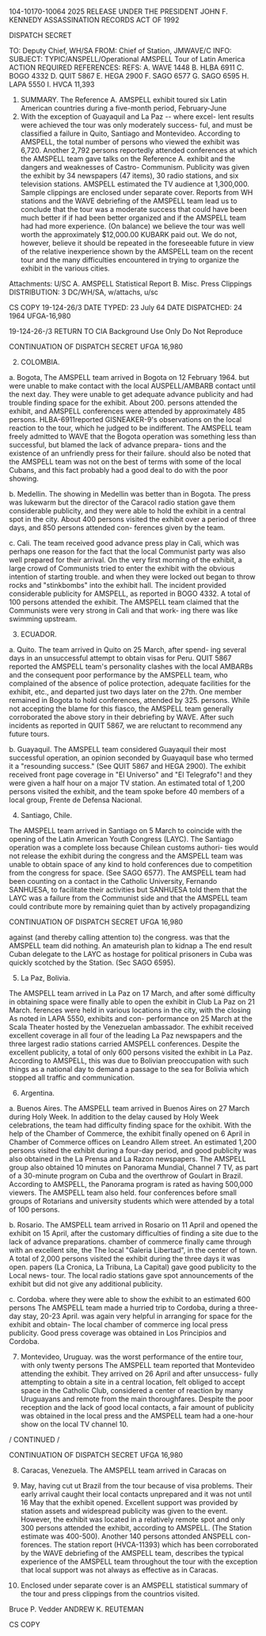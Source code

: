 104-10170-10064
2025 RELEASE UNDER THE PRESIDENT JOHN F. KENNEDY ASSASSINATION RECORDS ACT OF 1992

DISPATCH
SECRET

TO: Deputy Chief, WH/SA
FROM: Chief of Station, JMWAVE/C
INFO: 
SUBJECT: TYPIC/ANSPELL/Operational
AMSPELL Tour of Latin America
ACTION REQUIRED
REFERENCES:
REFS: A. WAVE 1448
B. HLBA 6911
C. BOGO 4332
D. QUIT 5867
E. HEGA 2900
F. SAGO 6577
G. SAGO 6595
H. LAPA 5550
I. HVCA 11,393

1. SUMMARY. The Reference A. AMSPELL exhibit toured six
Latin American countries during a five-month period, February-June
1964. With the exception of Guayaquil and La Paz -- where excel-
lent results were achieved the tour was only moderately success-
ful, and must be classified a failure in Quito, Santiago and
Montevideo. According to AMSPELL, the total number of persons who
viewed the exhibit was 6,720. Another 2,792 persons reportedly
attended conferences at which the AMSPELL team gave talks on the
Reference A. exhibit and the dangers and weaknesses of Castro-
Communism. Publicity was given the exhibit by 34 newspapers (47
items), 30 radio stations, and six television stations. AMSPELL
estimated the TV audience at 1,300,000. Sample clippings are
enclosed under separate cover. Reports from WH stations and the
WAVE debriefing of the AMSPELL team lead us to conclude that the
tour was a moderate success that could have been much better if
if had been better organized and if the AMSPELL team had had more
experience. (On balance) we believe the tour was well worth the
approximately $12,000.00 KUBARK paid out. We do not, however,
believe it should be repeated in the foreseeable future in view
of the relative inexperience shown by the AMSPELL team on the
recent tour and the many difficulties encountered in trying to
organize the exhibit in the various cities.

Attachments: U/SC
A. AMSPELL Statistical Report
B. Misc. Press Clippings
DISTRIBUTION:
3 DC/WH/SA, w/attachs, u/sc

CS COPY
19-124-26/3
DATE TYPED: 23 July 64
DATE DISPATCHED: 24 1964
UFGA-16,980

19-124-26-/3
RETURN TO CIA
Background Use Only
Do Not Reproduce

CONTINUATION OF
DISPATCH
SECRET
UFGA 16,980

2. COLOMBIA.

a. Bogota, The AMSPELL team arrived in Bogota on 12 February
1964. but were unable to make contact with the local AUSPELL/AMBARB
contact until the next day. They were unable to get adequate advance
publicity and had trouble finding space for the exhibit. About 200.
persons attended the exhibit, and AMSPELL conferences were attended by
approximately 485 persons. HLBA-6911reported GISNEAKER-9's observations
on the local reaction to the tour, which he judged to be indifferent.
The AMSPELL team freely admitted to WAVE that the Bogota operation was
something less than successful, but blamed the lack of advance prepara-
tions and the existence of an unfriendly press for their failure.
should also be noted that the AMSPELL team was not on the best of terms
with some of the local Cubans, and this fact probably had a good deal
to do with the poor showing.

b. Medellin. The showing in Medellin was better than in
Bogota. The press was lukewarm but the director of the Caracol radio
station gave them considerable publicity, and they were able to hold
the exhibit in a central spot in the city. About 400 persons visited
the exhibit over a period of three days, and 850 persons attended con-
ferences given by the team.

c. Cali. The team received good advance press play in Cali,
which was perhaps one reason for the fact that the local Communist party
was also well prepared for their arrival. On the very first morning
of the exhibit, a large crowd of Communists tried to enter the exhibit
with the obvious intention of starting trouble. and when they were
locked out began to throw rocks and "stinkbombs" into the exhibit hall.
The incident provided considerable publicity for AMSPELL, as reported
in BOGO 4332. A total of 100 persons attended the exhibit. The AMSPELL
team claimed that the Communists were very strong in Cali and that work-
ing there was like swimming upstream.

3. ECUADOR.

a. Quito. The team arrived in Quito on 25 March, after spend-
ing several days in an unsuccessful attempt to obtain visas for Peru.
QUIT 5867 reported the AMSPELL team's personality clashes with the
local AMBARBs and the consequent poor performance by the AMSPELL team,
who complained of the absence of police protection, adequate facilities
for the exhibit, etc., and departed just two days later on the 27th.
One member remained in Bogota to hold conferences, attended by 325.
persons. While not accepting the blame for this fiasco, the AMSPELL
team generally corroborated the above story in their debriefing by WAVE.
After such incidents as reported in QUIT 5867, we are reluctant to
recommend any future tours.

b. Guayaquil. The AMSPELL team considered Guayaquil their
most successful operation, an opinion seconded by Guayaquil base who
termed it a "resounding success." (See QUIT 5867 and HEGA 2900). The
exhibit received front page coverage in "El Universo" and "El Telegrafo"!
and they were given a half hour on a major TV station. An estimated
total of 1,200 persons visited the exhibit, and the team spoke before
40 members of a local group, Frente de Defensa Nacional.

4. Santiago, Chile.

The AMSPELL team arrived in Santiago on 5 March to coincide
with the opening of the Latin American Youth Congress (LAYC). The
Santiago operation was a complete loss because Chilean customs authori-
ties would not release the exhibit during the congress and the AMSPELL
team was unable to obtain space of any kind to hold conferences due to
competition from the congress for space. (See SAGO 6577). The AMSPELL
team had been counting on a contact in the Catholic University, Fernando
SANHUESA, to facilitate their activities but SANHUESA told them that
the LAYC was a failure from the Communist side and that the AMSPELL team
could contribute more by remaining quiet than by actively propagandizing

CONTINUATION OF
DISPATCH
SECRET
UFGA 16,980

against (and thereby calling attention to) the congress.
was that the AMSPELL team did nothing. An amateurish plan to kidnap a
The end result
Cuban delegate to the LAYC as hostage for political prisoners in Cuba
was quickly scotched by the Station. (Sec SAGO 6595).

5. La Paz, Bolivia.

The AMSPELL team arrived in La Paz on 17 March, and after somė
difficulty in obtaining space were finally able to open the exhibit
in Club La Paz on 21 March.
ferences were held in various locations in the city, with the closing
As noted in LAPA 5550, exhibits and con-
performance on 25 March at the Scala Theater hosted by the Venezuelan
ambassador. The exhibit received excellent coverage in all four of the
leading La Paz newspapers and the three largest radio stations carried
AMSPELL conferences. Despite the excellent publicity, a total of only
600 persons visited the exhibit in La Paz. According to AMSPELL, this
was due to Bolivian preoccupation with such things as a national day to
demand a passage to the sea for Bolivia which stopped all traffic and
communication.

6. Argentina.

a. Buenos Aires. The AMSPELL team arrived in Buenos Aires on
27 March during Holy Week. In addition to the delay caused by Holy Week
celebrations, the team had difficulty finding space for the oxhibit.
With the help of the Chamber of Commerce, the exhibit finally opened on
6 April in Chamber of Commerce offices on Leandro Allem street. An
estimated 1,200 persons visited the exhibit during a four-day period,
and good publicity was also obtained in the La Prensa and La Razon
newspapers. The AMSPELL group also obtained 10 minutes on Panorama
Mundial, Channel 7 TV, as part of a 30-minute program on Cuba and the
overthrow of Goulart in Brazil. According to AMSPELL, the Panorama
program is rated as having 500,000 viewers. The AMSPELL team also held.
four conferences before small groups of Rotarians and university students
which were attended by a total of 100 persons.

b. Rosario. The AMSPELL team arrived in Rosario on 11 April
and opened the exhibit on 15 April, after the customary difficulties
of finding a site due to the lack of advance preparations.
chamber of commerce finally came through with an excellent site, the
The local
"Galeria Libertad", in the center of town. A total of 2,000 persons
visited the exhibit during the three days it was open.
papers (La Cronica, La Tribuna, La Capital) gave good publicity to the
Local news-
tour. The local radio stations gave spot announcements of the exhibit
but did not give any additional publicity.

c. Cordoba.
where they were able to show the exhibit to an estimated 600 persons
The AMSPELL team made a hurried trip to Cordoba,
during a three-day stay, 20-23 April.
was again very helpful in arranging for space for the exhibit and obtain-
The local chamber of commerce
ing local press publicity. Good press coverage was obtained in Los
Principios and Cordoba.

7. Montevideo, Uruguay.
was the worst performance of the entire tour, with only twenty persons
The AMSPELL team reported that Montevideo
attending the exhibit. They arrived on 26 April and after unsuccess-
fully attempting to obtain a site in a central location, felt obliged
to accept space in the Catholic Club, considered a center of reaction
by many Uruguayans and remote from the main thoroughfares. Despite
the poor reception and the lack of good local contacts, a fair amount
of publicity was obtained in the local press and the AMSPELL team had
a one-hour show on the local TV channel 10.

/ CONTINUED /

CONTINUATION OF
DISPATCH
SECRET
UFGA 16,980

8. Caracas, Venezuela. The AMSPELL team arrived in Caracas on
9. May, having cut ut Brazil from the tour because of visa problems. Their
early arrival caught their local contacts unprepared and it was not
until 16 May that the exhibit opened. Excellent support was provided
by station assets and widespread publicity was given to the event.
However, the exhibit was located in a relatively remote spot and only
300 persons attended the exhibit, according to AMSPELL. (The Station
estimate was 400-500). Another 140 persons attonded ANSPELL con-
forences. The station report (HVCA-11393) which has been corroborated
by the WAVE debriefing of the AMSPELL team, describes the typical
experience of the AMSPELL team throughout the tour with the exception
that local support was not always as effective as in Caracas.

9. Enclosed under separate cover is an AMSPELL statistical summary
of the tour and press clippings from the countrios visited.

Bruce P. Vedder
ANDREW K. REUTEMAN

CS COPY
